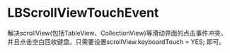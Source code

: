 # LBScrollViewTouchEvent
解决scrollView(包括TableView、CollectionView)等滑动界面的点击事件冲突，并且点击空白回收键盘。只需要设置scrollView.keyboardTouch = YES; 即可。
